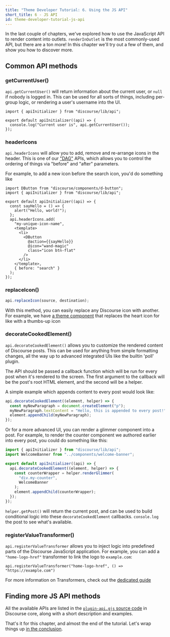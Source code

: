 ```yaml
---
title: "Theme Developer Tutorial: 6. Using the JS API"
short_title: 6 - JS API
id: theme-developer-tutorial-js-api
---
```


In the last couple of chapters, we've explored how to use the JavaScript API to render content into outlets. `renderInOutlet` is the most commonly-used API, but there are a ton more! In this chapter we'll try out a few of them, and show you how to discover more.

## Common API methods

### getCurrentUser()

`api.getCurrentUser()` will return information about the current user, or `null` if nobody is logged in. This can be used for all sorts of things, including per-group logic, or rendering a user's username into the UI.

```gjs
import { apiInitializer } from "discourse/lib/api";

export default apiInitializer((api) => {
  console.log("Current user is", api.getCurrentUser());
});
```

### headerIcons

`api.headerIcons` will allow you to add, remove and re-arrange icons in the header. This is one of our ["DAG"](https://en.wikipedia.org/wiki/Directed_acyclic_graph) APIs, which allows you to control the ordering of things via "before" and "after" parameters.

For example, to add a new icon before the search icon, you'd do something like

```
import DButton from "discourse/components/d-button";
import { apiInitializer } from "discourse/lib/api";

export default apiInitializer((api) => {
  const sayHello = () => {
    alert("Hello, world!");
  };
  api.headerIcons.add(
    "my-unique-icon-name",
    <template>
      <li>
        <DButton
          @action={{sayHello}}
          @icon="wand-magic"
          class="icon btn-flat"
        />
      </li>
    </template>,
    { before: "search" }
  );
});
```

### replaceIcon()

```js
api.replaceIcon(source, destination);
```

With this method, you can easily replace any Discourse icon with another. For example, we have [a theme component](https://meta.discourse.org/t/change-the-like-icon/87748) that replaces the heart icon for like with a thumbs-up icon

### decorateCookedElement()

`api.decorateCookedElement()` allows you to customize the rendered content of Discourse posts. This can be used for anything from simple formatting changes, all the way up to advanced integrated UIs like the builtin 'poll' plugin.

The API should be passed a callback function which will be run for every post when it's rendered to the screen. The first argument to the callback will be the post's root HTML element, and the second will be a helper.

A simple example which appends content to every post would look like:

```js
api.decorateCookedElement((element, helper) => {
  const myNewParagraph = document.createElement("p");
  myNewParagraph.textContent = "Hello, this is appended to every post!";
  element.appendChild(myNewParagraph);
});
```

Or for a more advanced UI, you can render a glimmer component into a post. For example, to render the counter component we authored earlier into every post, you could do something like this:

```js
import { apiInitializer } from "discourse/lib/api";
import WelcomeBanner from "../components/welcome-banner";

export default apiInitializer((api) => {
  api.decorateCookedElement((element, helper) => {
    const counterWrapper = helper.renderGlimmer(
      "div.my-counter",
      WelcomeBanner
    );
    element.appendChild(counterWrapper);
  });
});
```

`helper.getPost()` will return the current post, and can be used to build conditional logic into these `decorateCookedElement` callbacks. `console.log` the post to see what's available.

### registerValueTransformer()

`api.registerValueTransformer` allows you to inject logic into predefined parts of the Discourse JavaScript application. For example, you can add a `"home-logo-href"` transformer to link the logo to `example.com`:

```
api.registerValueTransformer("home-logo-href", () => "https://example.com")
```

For more information on Transformers, check out the [dedicated guide](https://meta.discourse.org/t/349954)

## Finding more JS API methods

All the available APIs are listed in the [`plugin-api.gjs` source code](https://github.com/discourse/discourse/blob/main/app/assets/javascripts/discourse/app/lib/plugin-api.gjs) in Discourse core, along with a short description and examples.

That's it for this chapter, and almost the end of the tutorial. Let's wrap things up [in the conclusion]().
